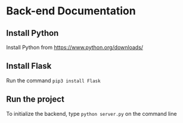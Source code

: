 # Back-end Documentation

## Install Python
Install Python from https://www.python.org/downloads/

## Install Flask
Run the command `pip3 install Flask`

## Run the project
To initialize the backend, type `python server.py` on the command line